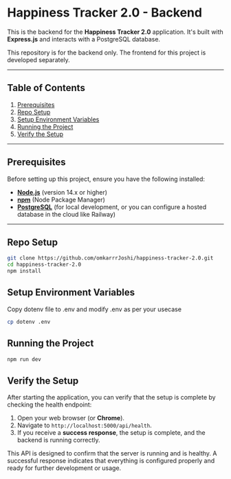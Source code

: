 # Happiness Tracker 2.0 - Backend

This is the backend for the **Happiness Tracker 2.0** application. It's built with **Express.js** and interacts with a PostgreSQL database.

This repository is for the backend only. The frontend for this project is developed separately.

---

## Table of Contents
1. [Prerequisites](#prerequisites)
2. [Repo Setup](#repo-setup)
3. [Setup Environment Variables](#setup-environment-variables)
4. [Running the Project](#running-the-project)
5. [Verify the Setup](#verify-the-setup)

---

## Prerequisites

Before setting up this project, ensure you have the following installed:

- **[Node.js](https://nodejs.org/en/download/)** (version 14.x or higher)
- **[npm](https://www.npmjs.com/get-npm)** (Node Package Manager)
- **[PostgreSQL](https://www.postgresql.org/download/)** (for local development, or you can configure a hosted database in the cloud like Railway)

---

## Repo Setup
```bash
git clone https://github.com/omkarrrJoshi/happiness-tracker-2.0.git
cd happiness-tracker-2.0
npm install
```

## Setup Environment Variables
Copy dotenv file to .env and modify .env as per your usecase
```bash
cp dotenv .env
```

## Running the Project
```bash
npm run dev
```

## Verify the Setup

After starting the application, you can verify that the setup is complete by checking the health endpoint:

1. Open your web browser (or **Chrome**).
2. Navigate to `http://localhost:5000/api/health`.
3. If you receive a **success response**, the setup is complete, and the backend is running correctly.

This API is designed to confirm that the server is running and is healthy. A successful response indicates that everything is configured properly and ready for further development or usage.